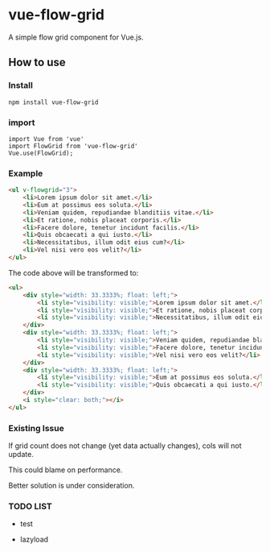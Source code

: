 # vue-flow-grid

A simple flow grid component for Vue.js.

## How to use

### Install
    npm install vue-flow-grid

### import
    import Vue from 'vue'
    import FlowGrid from 'vue-flow-grid'
    Vue.use(FlowGrid);

### Example

```html
<ul v-flowgrid="3">
    <li>Lorem ipsum dolor sit amet.</li>
    <li>Eum at possimus eos soluta.</li>
    <li>Veniam quidem, repudiandae blanditiis vitae.</li>
    <li>Et ratione, nobis placeat corporis.</li>
    <li>Facere dolore, tenetur incidunt facilis.</li>
    <li>Quis obcaecati a qui iusto.</li>
    <li>Necessitatibus, illum odit eius cum?</li>
    <li>Vel nisi vero eos velit?</li>
</ul>
```

The code above will be transformed to:

```html
<ul>
    <div style="width: 33.3333%; float: left;">
        <li style="visibility: visible;">Lorem ipsum dolor sit amet.</li>
        <li style="visibility: visible;">Et ratione, nobis placeat corporis.</li>
        <li style="visibility: visible;">Necessitatibus, illum odit eius cum?</li>
    </div>
    <div style="width: 33.3333%; float: left;">
        <li style="visibility: visible;">Veniam quidem, repudiandae blanditiis vitae.</li>
        <li style="visibility: visible;">Facere dolore, tenetur incidunt facilis.</li>
        <li style="visibility: visible;">Vel nisi vero eos velit?</li>
    </div>
    <div style="width: 33.3333%; float: left;">
        <li style="visibility: visible;">Eum at possimus eos soluta.</li>
        <li style="visibility: visible;">Quis obcaecati a qui iusto.</li>
    </div>
    <i style="clear: both;"></i>
</ul>
```

### Existing Issue

If grid count does not change (yet data actually changes), cols will not update.

This could blame on performance.

Better solution is under consideration.

### TODO LIST

- test

- lazyload
